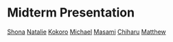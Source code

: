 <h1>Midterm Presentation</h1>

<a href="http://shaunaxani.com/fit/cg214/midtermsFall2016/shona/bees.html">Shona</a>
<a href="http://shaunaxani.com/fit/cg214/midtermsFall2016/natalie/Pages/home%20page.html">Natalie</a>
<a href="http://shaunaxani.com/fit/cg214/midtermsFall2016/kokoro/index.html">Kokoro</a>
<a href="http://shaunaxani.com/fit/cg214/midtermsFall2016/michael/hypertext%20site.html">Michael</a>
<a href="http://shaunaxani.com/fit/cg214/midtermsFall2016/masami/index.html">Masami</a>
<a href="http://shaunaxani.com/fit/cg214/midtermsFall2016/chiharu/index.html">Chiharu</a>
<a href="http://shaunaxani.com/fit/cg214/midtermsFall2016/matthew/Index.html">Matthew</a>

